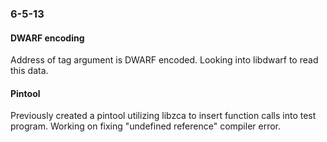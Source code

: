 ### 6-5-13 ####

#### DWARF encoding ####
Address of tag argument is DWARF encoded. Looking into libdwarf to read this data.

#### Pintool ####
Previously created a pintool utilizing libzca to insert function calls into test program.
Working on fixing "undefined reference" compiler error.
